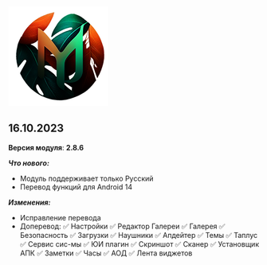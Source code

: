 <img src="https://raw.githubusercontent.com/kazhemons/CNtoRU/main/img/Logo.png">

## 16.10.2023 ##

**Версия модуля**: **2.8.6**

***Что нового:***
- Модуль поддерживает только Русский
- Перевод функций для Android 14

***Изменения:***
- Исправление перевода
- Доперевод: 
 ✅ Настройки
 ✅ Редактор Галереи
 ✅ Галерея
 ✅ Безопасность
 ✅ Загрузки
 ✅ Наушники
 ✅ Апдейтер
 ✅ Темы
 ✅ Таплус
 ✅ Сервис сис-мы
 ✅ ЮИ плагин
 ✅ Скриншот
 ✅ Сканер
 ✅ Установщик АПК
 ✅ Заметки
 ✅ Часы
 ✅ АОД
 ✅ Лента виджетов




